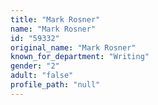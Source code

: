 ```yaml
---
title: "Mark Rosner"
name: "Mark Rosner"
id: "59332"
original_name: "Mark Rosner"
known_for_department: "Writing"
gender: "2"
adult: "false"
profile_path: "null"
---
```

